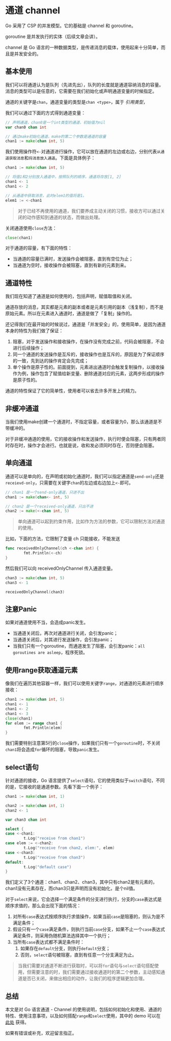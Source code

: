 # 通道 channel

Go 采用了 CSP 的并发模型。它的基础是 channel 和 goroutine。

goroutine 是并发执行的实体（后续文章会讲）。

channel 是 Go 语言的一种数据类型，是传递消息的载体，使用起来十分简单，而且是并发安全的。

## 基本使用

我们可以将通道认为是队列（先进先出），队列的长度就是通道容纳消息的容量。 
消息的类型可以是任意的，它需要在我们初始化或声明通道变量的时候指定。

通道的关键字是`chan`，通道变量的类型是`chan <type>`，属于 *引用类型*，

我们可以通过下面的方式得到通道变量：

```Go
// 声明通道，chan0是一个int类型的通道，初始值为nil
var chan0 chan int

// 通过make初始化通道，make的第二个参数是通道的容量
chan1 := make(chan int, 5)
```

我们使用操作符`<-`对通道进行操作，它可以放在通道的左边或右边，分别代表`从通道获取消息`和`将消息放入通道`。下面是具体例子：

```Go
chan1 := make(chan int, 5)

// 将值1和2分别放入通道中，按照队列的顺序，通道将存放[1, 2]
chan1 <- 1
chan1 <- 2

// 从通道中获取消息，此时elem1的值将是1。
elem1 := <-chan1
```

> 对于已经不再使用的通道，我们要养成主动关闭的习惯，接收方可以通过关闭的动作感知到通道的状态，而做出处理。

关闭通道使用`close`方法：

```Go
close(chan1)
```

对于通道的容量，有下面的特性：

- 当通道的容量已满时，发送操作会被阻塞，直到有空位为止；
- 当通道为空时，接收操作会被阻塞，直到有新的元素到来。

## 通道特性

我们现在知道了通道是如何使用的，包括声明，赋值取值和关闭。

通道存放的消息，其实都是元素的副本或者是元素引用的副本（浅复制），而不是原始元素。所以在元素进入通道时，通道是做了「复制」操作的。

还记得我们在最开始的时候说过，通道是「并发安全」的，使用简单，是因为通道本身的特性为我们做了保证：

1. 阻塞，对于发送操作和接收操作，在操作没有完成之前，代码会被阻塞，不会进行后续操作；
2. 同一个通道的发送操作是互斥的，接收操作也是互斥的，原因是为了保证顺序的一致，先到达的操作肯定会先完成；
3. 单个操作是原子性的。前面提到，元素进出通道时会触发复制操作，以接收操作为例，操作包含了赋值给新变量、删除通道对应的元素，这两步形成的操作是原子性的。

通道的特性保证了它的简单性，使用者可以省去许多开发上的精力。

## 非缓冲通道

当我们使用make创建一个通道时，不指定容量，或者容量为0，那么该通道是不带缓冲的。

对于非缓冲通道的使用，它的接收操作和发送操作，执行时便会阻塞，只有两者同时存在时，操作才会进行。也就是说，收和发必须同时存在，否则便会阻塞。

## 单向通道

通道可以是单向的，在声明或初始化通道时，我们可以指定通道是`send-only`还是`receievd-only`，只需要在关键字`chan`的左边或右边加上`<-`即可。

```Go
// chan1 是一个send-only通道，只进不出
chan1 := make(chan<- int, 5)

// chan2 是一个received-only通道，只出不进
chan2 := make(<-chan int, 5)
```

> 单向通道可以起到约束作用，比如作为方法的参数，它可以限制方法对通道的使用。

比如，下面的方法，它限制了变量 ch 只能接收，不能发送
```Go
func receivedOnlyChannel(ch <-chan int) {
        fmt.Println(<-ch)
}
```

然后我们可以向 receivedOnlyChannel 传入通道变量。

```Go
chan3 := make(chan int, 5)
chan3 <- 1

receivedOnlyChannel(chan3)
```

## 注意Panic

如果对通道使用不当，会造成panic发生。

- 当通道关闭后，再次对通道进行关闭，会引发panic；
- 当通道关闭后，对其进行发送操作，会引发panic；
- 当我们只有一个goroutine，而通道发生了阻塞，会引发panic：`all goroutines are asleep`，程序死锁。

## 使用range获取通道元素

像我们在遍历其他容器一样，我们可以使用关键字`range`，对通道的元素进行顺序接收：

```Go
chan1 := make(chan int, 5)
chan1 <- 1
chan1 <- 2
chan1 <- 3
close(chan1)
for elem := range chan1 {
        fmt.Println(elem)
}
```

我们需要特别注意第5行的`close`操作，如果我们只有一个`goroutine`时，不关闭`chan1`将会造成`for`循环的阻塞，导致`panic`发生。

## select语句

针对通道的接收，Go 语言提供了`select`语句，它的使用类似于`switch`语句，不同的是，它接收的是通道参数。先看下面一个例子：

```Go
chan1 := make(chan int, 1)

chan2 := make(chan int, 1)
chan2 <- 1

var chan3 chan int

select {
case <-chan1:
        t.Log("receive from chan1")
case elem := <-chan2:
        t.Log("receive from chan2, elem:", elem)
case <-chan3:
        t.Log("receive from chan3")
default:
        t.Log("default case")
}
```

我们定义了3个通道：chan1、chan2、chan3，其中只有chan2是有元素的，chan1没有元素存在，而chan3只是声明而没有初始化，是个nil值。

对于`select`来说，它会选择一个满足条件的分支进行执行，分支的`case`表达式是顺序求值的，那么会出现下面的情况：

1. 对所有`case`表达式按顺序执行求值操作，如果当前`case`是阻塞的，则认为是不满足条件；
2. 假设只有一个`case`满足条件，则执行当前`case`分支，如果不止一个`case`表达式满足条件，则采用伪随机算法选择其中一个执行；
3. 当所有`case`表达式都不满足条件时：
    1. 如果存在`default`分支，则执行`default`分支；
    2. 否则，`select`语句被阻塞，直到有任意一个分支满足为止。

> 当我们需要对通道不断进行获取时，可以将`for`语句与`select`语句搭配使用，但需要注意的时，我们需要通过接收通道时的第二个参数，主动感知通道是否已关闭，来做出相应的动作，让我们的程序逻辑更加合理。

## 总结

本文是对 Go 语言通道 - Channel 的使用说明，包括如何初始化和使用、通道的特性、使用注意事项，以及如何搭配`range`和`select`使用，其中的 demo 可以在 [此处](https://github.com/iceyang/go-handbook/tree/master/code/channel) 获得。

如果有错误或补充，欢迎留言指正。
